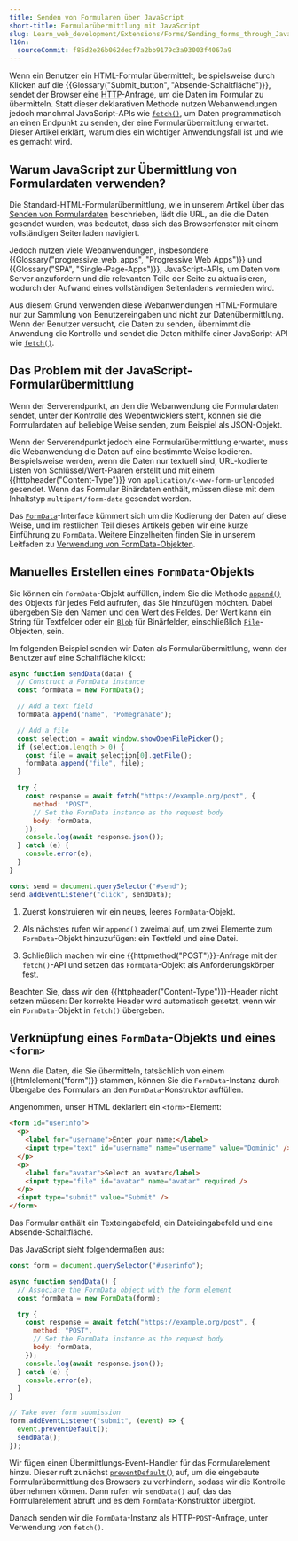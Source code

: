 ```yaml
---
title: Senden von Formularen über JavaScript
short-title: Formularübermittlung mit JavaScript
slug: Learn_web_development/Extensions/Forms/Sending_forms_through_JavaScript
l10n:
  sourceCommit: f85d2e26b062decf7a2bb9179c3a93003f4067a9
---
```


Wenn ein Benutzer ein HTML-Formular übermittelt, beispielsweise durch Klicken auf die {{Glossary("Submit_button", "Absende-Schaltfläche")}}, sendet der Browser eine [HTTP](/de/docs/Web/HTTP)-Anfrage, um die Daten im Formular zu übermitteln. Statt dieser deklarativen Methode nutzen Webanwendungen jedoch manchmal JavaScript-APIs wie [`fetch()`](/de/docs/Web/API/Window/fetch), um Daten programmatisch an einen Endpunkt zu senden, der eine Formularübermittlung erwartet. Dieser Artikel erklärt, warum dies ein wichtiger Anwendungsfall ist und wie es gemacht wird.

## Warum JavaScript zur Übermittlung von Formulardaten verwenden?

Die Standard-HTML-Formularübermittlung, wie in unserem Artikel über das [Senden von Formulardaten](/de/docs/Learn_web_development/Extensions/Forms/Sending_and_retrieving_form_data) beschrieben, lädt die URL, an die die Daten gesendet wurden, was bedeutet, dass sich das Browserfenster mit einem vollständigen Seitenladen navigiert.

Jedoch nutzen viele Webanwendungen, insbesondere {{Glossary("progressive_web_apps", "Progressive Web Apps")}} und {{Glossary("SPA", "Single-Page-Apps")}}, JavaScript-APIs, um Daten vom Server anzufordern und die relevanten Teile der Seite zu aktualisieren, wodurch der Aufwand eines vollständigen Seitenladens vermieden wird.

Aus diesem Grund verwenden diese Webanwendungen HTML-Formulare nur zur Sammlung von Benutzereingaben und nicht zur Datenübermittlung. Wenn der Benutzer versucht, die Daten zu senden, übernimmt die Anwendung die Kontrolle und sendet die Daten mithilfe einer JavaScript-API wie [`fetch()`](/de/docs/Web/API/Window/fetch).

## Das Problem mit der JavaScript-Formularübermittlung

Wenn der Serverendpunkt, an den die Webanwendung die Formulardaten sendet, unter der Kontrolle des Webentwicklers steht, können sie die Formulardaten auf beliebige Weise senden, zum Beispiel als JSON-Objekt.

Wenn der Serverendpunkt jedoch eine Formularübermittlung erwartet, muss die Webanwendung die Daten auf eine bestimmte Weise kodieren. Beispielsweise werden, wenn die Daten nur textuell sind, URL-kodierte Listen von Schlüssel/Wert-Paaren erstellt und mit einem {{httpheader("Content-Type")}} von `application/x-www-form-urlencoded` gesendet. Wenn das Formular Binärdaten enthält, müssen diese mit dem Inhaltstyp `multipart/form-data` gesendet werden.

Das [`FormData`](/de/docs/Web/API/FormData)-Interface kümmert sich um die Kodierung der Daten auf diese Weise, und im restlichen Teil dieses Artikels geben wir eine kurze Einführung zu `FormData`. Weitere Einzelheiten finden Sie in unserem Leitfaden zu [Verwendung von FormData-Objekten](/de/docs/Web/API/XMLHttpRequest_API/Using_FormData_Objects).

## Manuelles Erstellen eines `FormData`-Objekts

Sie können ein `FormData`-Objekt auffüllen, indem Sie die Methode [`append()`](/de/docs/Web/API/FormData/append) des Objekts für jedes Feld aufrufen, das Sie hinzufügen möchten. Dabei übergeben Sie den Namen und den Wert des Feldes. Der Wert kann ein String für Textfelder oder ein [`Blob`](/de/docs/Web/API/Blob) für Binärfelder, einschließlich [`File`](/de/docs/Web/API/File)-Objekten, sein.

Im folgenden Beispiel senden wir Daten als Formularübermittlung, wenn der Benutzer auf eine Schaltfläche klickt:

```js
async function sendData(data) {
  // Construct a FormData instance
  const formData = new FormData();

  // Add a text field
  formData.append("name", "Pomegranate");

  // Add a file
  const selection = await window.showOpenFilePicker();
  if (selection.length > 0) {
    const file = await selection[0].getFile();
    formData.append("file", file);
  }

  try {
    const response = await fetch("https://example.org/post", {
      method: "POST",
      // Set the FormData instance as the request body
      body: formData,
    });
    console.log(await response.json());
  } catch (e) {
    console.error(e);
  }
}

const send = document.querySelector("#send");
send.addEventListener("click", sendData);
```

1. Zuerst konstruieren wir ein neues, leeres `FormData`-Objekt.

2. Als nächstes rufen wir `append()` zweimal auf, um zwei Elemente zum `FormData`-Objekt hinzuzufügen: ein Textfeld und eine Datei.

3. Schließlich machen wir eine {{httpmethod("POST")}}-Anfrage mit der `fetch()`-API und setzen das `FormData`-Objekt als Anforderungskörper fest.

Beachten Sie, dass wir den {{httpheader("Content-Type")}}-Header nicht setzen müssen: Der korrekte Header wird automatisch gesetzt, wenn wir ein `FormData`-Objekt in `fetch()` übergeben.

## Verknüpfung eines `FormData`-Objekts und eines `<form>`

Wenn die Daten, die Sie übermitteln, tatsächlich von einem {{htmlelement("form")}} stammen, können Sie die `FormData`-Instanz durch Übergabe des Formulars an den `FormData`-Konstruktor auffüllen.

Angenommen, unser HTML deklariert ein `<form>`-Element:

```html
<form id="userinfo">
  <p>
    <label for="username">Enter your name:</label>
    <input type="text" id="username" name="username" value="Dominic" />
  </p>
  <p>
    <label for="avatar">Select an avatar</label>
    <input type="file" id="avatar" name="avatar" required />
  </p>
  <input type="submit" value="Submit" />
</form>
```

Das Formular enthält ein Texteingabefeld, ein Dateieingabefeld und eine Absende-Schaltfläche.

Das JavaScript sieht folgendermaßen aus:

```js
const form = document.querySelector("#userinfo");

async function sendData() {
  // Associate the FormData object with the form element
  const formData = new FormData(form);

  try {
    const response = await fetch("https://example.org/post", {
      method: "POST",
      // Set the FormData instance as the request body
      body: formData,
    });
    console.log(await response.json());
  } catch (e) {
    console.error(e);
  }
}

// Take over form submission
form.addEventListener("submit", (event) => {
  event.preventDefault();
  sendData();
});
```

Wir fügen einen Übermittlungs-Event-Handler für das Formularelement hinzu. Dieser ruft zunächst [`preventDefault()`](/de/docs/Web/API/Event/preventDefault) auf, um die eingebaute Formularübermittlung des Browsers zu verhindern, sodass wir die Kontrolle übernehmen können. Dann rufen wir `sendData()` auf, das das Formularelement abruft und es dem `FormData`-Konstruktor übergibt.

Danach senden wir die `FormData`-Instanz als HTTP-`POST`-Anfrage, unter Verwendung von `fetch()`.
